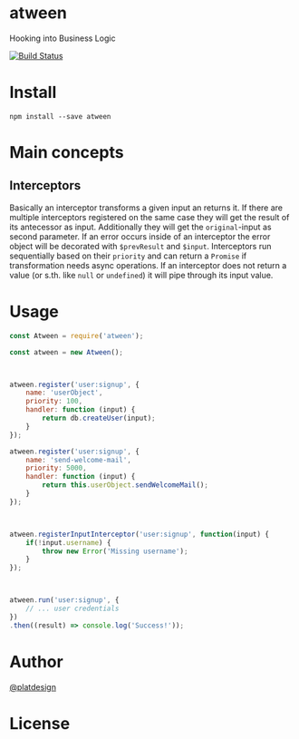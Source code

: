 # atween

Hooking into Business Logic

[![Build Status](https://travis-ci.org/platdesign/atween.svg?branch=master)](https://travis-ci.org/platdesign/atween)

# Install

`npm install --save atween`


# Main concepts

## Interceptors

Basically an interceptor transforms a given input an returns it. If there are multiple interceptors registered on the same case they will get the result of its antecessor as input. Additionally they will get the `original`-input as second parameter. If an error occurs inside of an interceptor the error object will be decorated with `$prevResult` and `$input`. Interceptors run sequentially based on their `priority` and can return a `Promise` if transformation needs async operations. If an interceptor does not return a value (or s.th. like `null` or `undefined`) it will pipe through its input value.





# Usage

```javascript
const Atween = require('atween');

const atween = new Atween();



atween.register('user:signup', {
	name: 'userObject',
	priority: 100,
	handler: function (input) {
		return db.createUser(input);
	}
});

atween.register('user:signup', {
	name: 'send-welcome-mail',
	priority: 5000,
	handler: function (input) {
		return this.userObject.sendWelcomeMail();
	}
});



atween.registerInputInterceptor('user:signup', function(input) {
	if(!input.username) {
		throw new Error('Missing username');
	}
});



atween.run('user:signup', {
	// ... user credentials
})
.then((result) => console.log('Success!'));


```


# Author

[@platdesign](https://twitter.com/platdesign)

# License
